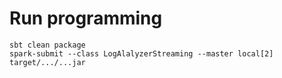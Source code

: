 # Run programming
```
sbt clean package
spark-submit --class LogAlalyzerStreaming --master local[2] target/.../...jar
```
